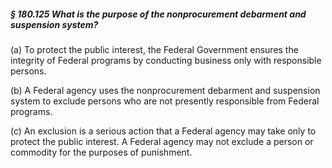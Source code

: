 ##### § 180.125 What is the purpose of the nonprocurement debarment and suspension system? #####

(a) To protect the public interest, the Federal Government ensures the integrity of Federal programs by conducting business only with responsible persons.

(b) A Federal agency uses the nonprocurement debarment and suspension system to exclude persons who are not presently responsible from Federal programs.

(c) An exclusion is a serious action that a Federal agency may take only to protect the public interest. A Federal agency may not exclude a person or commodity for the purposes of punishment.